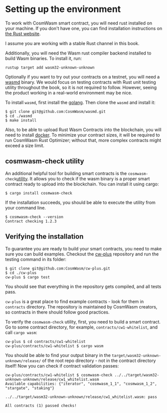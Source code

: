 # Setting up the environment

To work with CosmWasm smart contract, you will need rust installed on your
machine. If you don't have one, you can find installation instructions on [the
Rust website](https://www.rust-lang.org/tools/install).

I assume you are working with a stable Rust channel in this book.

Additionally, you will need the Wasm rust compiler backend installed to build
Wasm binaries. To install it, run:

```
rustup target add wasm32-unknown-unknown
```

Optionally if you want to try out your contracts on a testnet, you will need a
[wasmd](https://github.com/CosmWasm/wasmd) binary. We would focus on testing
contracts with Rust unit testing utility throughout the book, so it is not
required to follow. However, seeing the product working in a real-world
environment may be nice.

To install `wasmd`, first install the [golang](https://github.com/golang/go/wiki#working-with-go). Then
clone the `wasmd` and install it:

```
$ git clone git@github.com:CosmWasm/wasmd.git
$ cd ./wasmd
$ make install
```

Also, to be able to upload Rust Wasm Contracts into the blockchain, you will need
to install [docker](https://www.docker.com/). To minimize your contract sizes,
it will be required to run CosmWasm Rust Optimizer; without that, more complex
contracts might exceed a size limit.

## cosmwasm-check utility

An additional helpful tool for building smart contracts is the `cosmwasm-check`[utility](https://github.com/CosmWasm/cosmwasm/tree/main/packages/check). It allows you to check if the wasm binary is a proper smart contract ready to upload into the blockchain. You can install it using cargo:

```
$ cargo install cosmwasm-check
```

If the installation succeeds, you should be able to execute the utility from your command line.

```
$ cosmwasm-check --version
Contract checking 1.2.3
```

## Verifying the installation

To guarantee you are ready to build your smart contracts, you need to make sure you can build examples.
Checkout the [cw-plus](https://github.com/CosmWasm/cw-plus) repository and run the testing command in
its folder:

```
$ git clone git@github.com:CosmWasm/cw-plus.git
$ cd ./cw-plus
cw-plus $ cargo test
```

You should see that everything in the repository gets compiled, and all tests pass. 

`cw-plus` is a great place to find example contracts - look for them in `contracts` directory. The
repository is maintained by CosmWasm creators, so contracts in there should follow good practices.

To verify the `cosmwasm-check` utility, first, you need to build a smart contract. Go to some contract directory, for example, `contracts/cw1-whitelist`, and call `cargo wasm`:

```
cw-plus $ cd contracts/cw1-whitelist
cw-plus/contracts/cw1-whitelist $ cargo wasm
```

You should be able to find your output binary in the `target/wasm32-unknown-unknown/release/`
of the root repo directory - not in the contract directory itself! Now you can check if contract
validation passes:

```
cw-plus/contracts/cw1-whitelist $ cosmwasm-check ../../target/wasm32-unknown-unknown/release/cw1_whitelist.wasm
Available capabilities: {"iterator", "cosmwasm_1_1", "cosmwasm_1_2", "stargate", "staking"}

../../target/wasm32-unknown-unknown/release/cw1_whitelist.wasm: pass

All contracts (1) passed checks!
```
